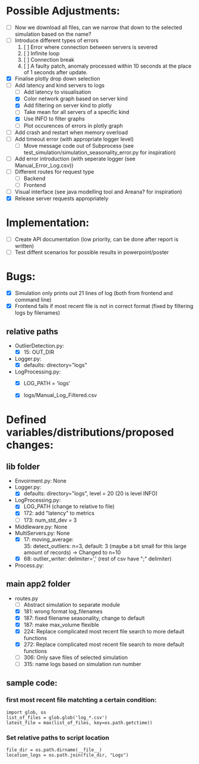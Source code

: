 # Possible Adjustments:
* [ ] Now we download all files, can we narrow that down to the selected simulation based on the name?  
* [ ] Introduce different types of errors
    1. [ ] Error where connection between servers is severed  
    2. [ ] Infinite loop  
    3. [ ] Connection break  
    4. [ ] A faulty patch, anomaly processed within 10 seconds at the place of 1 seconds after update.  
* [x] Finalise plotly drop down selection  
* [ ] Add latency and kind servers to logs
    * [ ] Add latency to visualisation
    * [X] Color network graph based on server kind
    * [X] Add filtering on server kind to plotly
    * [ ] Take mean for all servers of a specific kind
    * [X] Use INFO to filter graphs
    * [ ] Plot occurences of errors in plotly graph
* [ ] Add crash and restart when memory overload  
* [ ] Add timeout error (with appropriate logger level)
    * [ ] Move message code out of Subprocess (see test_simulation/simulation_seasonality_error.py for inspiration)
* [ ] Add error introduction (with seperate logger (see Manual_Error_Log.csv))  
* [ ] Different routes for request type  
    * [ ] Backend
    * [ ] Frontend
* [ ] Visual interface (see java modelling tool and Areana? for inspiration)
* [x] Release server requests appropriately

# Implementation:
* [ ] Create API documentation (low priority, can be done after report is written)  
* [ ] Test diffent scenarios for possible results in powerpoint/poster

# Bugs:
* [x] Simulation only prints out 21 lines of log (both from frontend and command line)  
* [x] Frontend fails if most recent file is not in correct format (fixed by filtering logs by filenames)
## relative paths
* OutlierDetection.py:  
    * [x] 15: OUT_DIR  
* Logger.py:  
    * [x] defaults: directory="logs"
* LogProcessing.py:  
    * [x] LOG_PATH = 'logs'  
    * [x] logs/Manual_Log_Filtered.csv  


# Defined variables/distributions/proposed changes:  
## lib folder  
* Envoirment.py: None  
* Logger.py:  
    * [x] defaults: directory="logs", level = 20 (20 is level INFO)  
* LogProcessing.py:
    * [x] LOG_PATH (change to relative to file)
    * [x] 172: add "latency" to metrics
    * [ ] 173: num_std_dev = 3
* Middleware.py: None  
* MultiServers.py: None
    * [X] 17: moving_average:  
     35: detect_outliers: n=3, default: 3 (maybe a bit small for this large amount of records)  -> Changed to n=10
    * [X] 68: outlier_writer: delimiter=',' (rest of csv have ";" delimiter)  
* Process.py:  
## main app2 folder  
* routes.py  
    * [ ] Abstract simulation to separate module  
    * [X] 181: wrong format log_filenames  
    * [X] 187: fixed filename seasonality, change to default  
    * [x] 187: make max_volume flexible  
    * [x] 224: Replace complicated most recent file search to more default functions  
    * [x] 272: Replace complicated most recent file search to more default functions  
    * [ ] 306: Only save files of selected simulation  
    * [ ] 315: name logs based on simulation run number  

## sample code:  
### first most recent file matchting a certain condition:  
```
import glob, os
list_of_files = glob.glob('log_*.csv')
latest_file = max(list_of_files, key=os.path.getctime))
```

### Set relative paths to script location  
```
file_dir = os.path.dirname(__file__)  
location_logs = os.path.join(file_dir, "Logs")  
```
